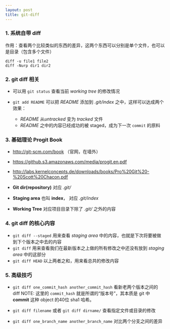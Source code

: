 ```yaml
---
layout: post
title: git-diff
---
```

### 1. 系统自带 diff

作用：查看两个比较类似的东西的差异，这两个东西可以分别是单个文件，也可以是目录（包含多个文件）

~~~
diff -u file1 file2
diff -Nurp dir1 dir2
~~~

### 2. git diff 相关

- 可以用 `git status` 查看当前 *working tree* 的修改情况

- `git add README` 可以把 *README* 添加到 *.git/index* 之中，这样可以达成两个效果：
   - *README* 从*untracked* 变为 *tracked* 文件
   - *README* 之中的内容已经成功的被 staged，成为下一次 `commit` 的原料

### 3. 基础理论 **Progit Book**

- <http://git-scm.com/book> （官网，在墙外）
- <https://github.s3.amazonaws.com/media/progit.en.pdf>
- <http://labs.kernelconcepts.de/downloads/books/Pro%20Git%20-%20Scott%20Chacon.pdf>


- **Git dir(repository)** 对应 *.git/*
- **Staging area** 也叫 **index**， 对应 *.git/index*
- **Working Tree** 对应项目目录下除了 *.git/* 之外的内容

### 4. git diff 的核心内容

- `git diff --staged` 用来查看 *staging area* 中的内容，也就是下次将要被做到下个版本之中去的内容
- `git diff` 用来查看我们在最新版本之上做的所有修改之中还没有放到 *staging area* 中的这部分
- `git diff HEAD` 以上两者之和，用来看总共的修改内容

### 5. 高级技巧

- `git diff one_commit_hash another_commit_hash`
   看新老两个版本之间的 diff
   NOTE: 这里的 `commit_hash` 就是所谓的“版本号”，其本质是 git 中 **commit** 这种 object 的40位 sha1 哈希。

- `git diff filename` 或者 `git diff dirname/`
   查看指定文件或目录的修改

- `git diff one_branch_name another_branch_name`
   对比两个分支之间的差异

